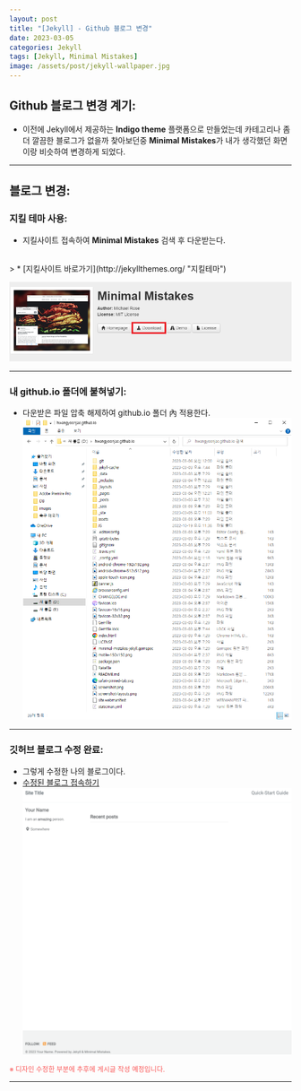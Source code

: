 ```yaml
---
layout: post
title: "[Jekyll] - Github 블로그 변경"
date: 2023-03-05
categories: Jekyll
tags: [Jekyll, Minimal Mistakes]
image: /assets/post/jekyll-wallpaper.jpg
---
```


## Github 블로그 변경 계기:
- 이전에 Jekyll에서 제공하는 **Indigo theme** 플랫폼으로 만들었는데 카테고리나 좀 더 깔끔한 블로그가 없을까 찾아보던중 **Minimal Mistakes**가 내가 생각했던 화면이랑 비슷하여 변경하게 되었다.

* * *

## 블로그 변경:
### 지킬 테마 사용:
- 지킬사이트 접속하여 **Minimal Mistakes** 검색 후 다운받는다.
<br>
> * [지킬사이트 바로가기](http://jekyllthemes.org/ "지킬테마")

[![텍스트](/assets/images/local/minimal%20mistakes%20%EB%8B%A4%EC%9A%B4%20%ED%99%94%EB%A9%B4.PNG)](/assets/images/local/minimal%20mistakes%20%EB%8B%A4%EC%9A%B4%20%ED%99%94%EB%A9%B4.PNG)

* * *

### 내 github.io 폴더에 붙혀넣기:
- 다운받은 파일 압축 해제하여 github.io 폴더 內 적용한다.
[![텍스트](/assets/images/local/minimal%20mistakes%20%EC%A0%81%EC%9A%A9%20%ED%99%94%EB%A9%B4.PNG)](/assets/images/local/minimal%20mistakes%20%EC%A0%81%EC%9A%A9%20%ED%99%94%EB%A9%B4.PNG)

* * *

### 깃허브 블로그 수정 완료:
- 그렇게 수정한 나의 블로그이다. 
- [수정된 블로그 접속하기](https://hwangyoonjae.github.io/ "수정된 블로그 접속하기")
[![텍스트](/assets/images/local/minimal%20mistakes%20%EB%A1%9C%EC%BB%AC%20%EC%8B%A4%ED%96%89%20%ED%99%94%EB%A9%B4.PNG)](/assets/images/local/minimal%20mistakes%20%EB%A1%9C%EC%BB%AC%20%EC%8B%A4%ED%96%89%20%ED%99%94%EB%A9%B4.PNG)

<span style="color:#FA5858; font-size:12px">※ 디자인 수정한 부분에 추후에 게시글 작성 예정입니다. </span>

* * *